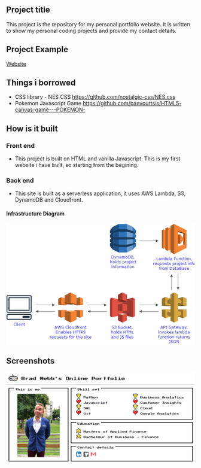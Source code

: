 ## Project title
This project is the repository for my personal portfolio website. It is written to show my personal coding projects and provide my contact details.

## Project Example
[Website](bradwebb101.com)

## Things i borrowed 
 - CSS library - NES CSS https://github.com/nostalgic-css/NES.css
 - Pokemon Javascript Game https://github.com/panvourtsis/HTML5-canvas-game---POKEMON-

## How is it built
### Front end 
 - This project is built on HTML and vanilla Javascript. This is my first website i have built, so starting from the begining. 

### Back end
 - This site is built as a serverless application, it uses AWS Lambda, S3, DynamoDB and Cloudfront. 
  
#### Infrastructure Diagram
![infrastrucure](./readme_images/infrastructure.png)

## Screenshots
![alt text](./readme_images/screenshot.png "Title")


